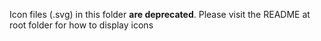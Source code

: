 Icon files (.svg) in this folder **are deprecated**. Please visit the README at root folder for how to display icons

